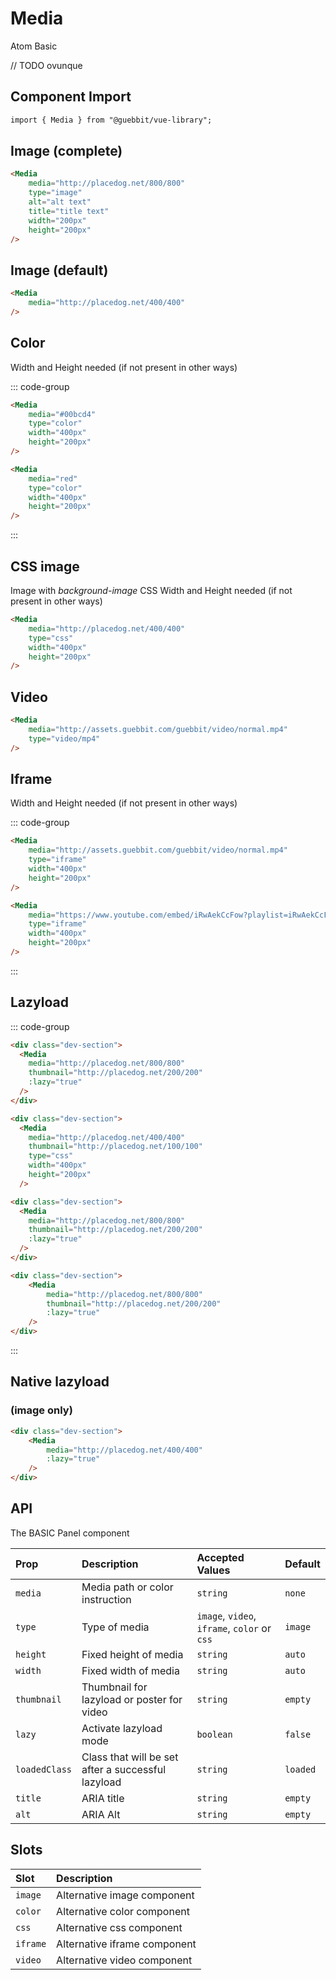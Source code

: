 # Media
<Badge type="tip">Atom</Badge> <Badge type="tip">Basic</Badge>

// TODO ovunque
## Component Import

```html
import { Media } from "@guebbit/vue-library";
```

## Image (complete)

<div class="dev-section">
    <Media
        media="http://placedog.net/800/800"
        type="image"
        alt="alt text"
        title="title text"
        width="200px"
        height="200px"
    />
</div>

```html
<Media
    media="http://placedog.net/800/800"
    type="image"
    alt="alt text"
    title="title text"
    width="200px"
    height="200px"
/>
```

## Image (default)

<div class="dev-section">
    <Media
        media="http://placedog.net/400/400"
    />
</div>

```html
<Media
    media="http://placedog.net/400/400"
/>
```

## Color
Width and Height needed (if not present in other ways)

<div class="dev-section" style="gap:1em">
    <Media
        media="#00bcd4"
        type="color"
        width="400px"
        height="200px"
    />
    <Media
        media="red"
        type="color"
        width="400px"
        height="200px"
    />
</div>

::: code-group
```html [hex]
<Media
    media="#00bcd4"
    type="color"
    width="400px"
    height="200px"
/>
```
```html [name]
<Media
    media="red"
    type="color"
    width="400px"
    height="200px"
/>
```
:::

## CSS image
Image with *background-image* CSS
Width and Height needed (if not present in other ways)

<div class="dev-section">
    <Media
        media="http://placedog.net/400/400"
        type="css"
        width="400px"
        height="200px"
    />
</div>

```html
<Media
    media="http://placedog.net/400/400"
    type="css"
    width="400px"
    height="200px"
/>
```

## Video

<div class="dev-section">
    <Media
        media="http://assets.guebbit.com/guebbit/video/normal.mp4"
        thumbnail="http://placedog.net/400/400"
        type="video/mp4"
    />
</div>

```html
<Media
    media="http://assets.guebbit.com/guebbit/video/normal.mp4"
    type="video/mp4"
/>
```

## Iframe
Width and Height needed (if not present in other ways)

<div class="dev-section">
    <Media
        media="http://assets.guebbit.com/guebbit/video/normal.mp4"
        type="iframe"
        width="400px"
        height="200px"
    />
    <Media
        media="https://www.youtube.com/embed/iRwAekCcFow?playlist=iRwAekCcFow&controls=0&showinfo=0&rel=0&autoplay=1&loop=1&mute=1"
        type="iframe"
        width="400px"
        height="200px"
    />
</div>


::: code-group
```html [link to regula video]
<Media
    media="http://assets.guebbit.com/guebbit/video/normal.mp4"
    type="iframe"
    width="400px"
    height="200px"
/>
```
```html [link to youtube]
<Media
    media="https://www.youtube.com/embed/iRwAekCcFow?playlist=iRwAekCcFow&controls=0&showinfo=0&rel=0&autoplay=1&loop=1&mute=1"
    type="iframe"
    width="400px"
    height="200px"
/>
```
:::


## Lazyload

<div class="dev-section">
    <Media
        media="http://placedog.net/400/200"
        thumbnail="http://placedog.net/100/100"
        :lazy="true"
    />
    <Media
        media="http://placedog.net/400/400"
        thumbnail="http://placedog.net/100/100"
        type="css"
        width="400px"
        height="200px"
    />
    <Media
        media="http://assets.guebbit.com/guebbit/video/normal.mp4"
        thumbnail="http://placedog.net/400/200"
        type="video/mp4"
        :lazy="true"
    />
    <Media
        media="http://assets.guebbit.com/guebbit/video/normal.mp4"
        type="iframe"
        width="400px"
        height="200px"
        :lazy="true"
    />
</div>

::: code-group
```html [image]
<div class="dev-section">
  <Media
    media="http://placedog.net/800/800"
    thumbnail="http://placedog.net/200/200"
    :lazy="true"
  />
</div>
```
```html [css image]
<div class="dev-section">
  <Media
    media="http://placedog.net/400/400"
    thumbnail="http://placedog.net/100/100"
    type="css"
    width="400px"
    height="200px"
  />
```
```html [video]
<div class="dev-section">
  <Media
    media="http://placedog.net/800/800"
    thumbnail="http://placedog.net/200/200"
    :lazy="true"
  />
</div>
```
```html [iframe]
<div class="dev-section">
    <Media
        media="http://placedog.net/800/800"
        thumbnail="http://placedog.net/200/200"
        :lazy="true"
    />
</div>
```
:::

## Native lazyload
### (image only)

<div class="dev-section">
    <Media
        media="http://placedog.net/400/400"
        :lazy="true"
    />
</div>

```html
<div class="dev-section">
    <Media
        media="http://placedog.net/400/400"
        :lazy="true"
    />
</div>
```

## API

The BASIC Panel component

| Prop           | Description                                        | Accepted Values                              | Default  |
|:---------------|:---------------------------------------------------|:---------------------------------------------|:---------|
| `media`        | Media path or color instruction                    | `string`                                     | `none`   |
| `type`         | Type of media                                      | `image`, `video`, `iframe`, `color` or `css` | `image`  |
| `height`       | Fixed height of media                              | `string`                                     | `auto`   |
| `width`        | Fixed width of media                               | `string`                                     | `auto`   |
| `thumbnail`    | Thumbnail for lazyload or poster for video         | `string`                                     | `empty`  |
| `lazy`         | Activate lazyload mode                             | `boolean`                                    | `false`  |
| `loadedClass`  | Class that will be set after a successful lazyload | `string`                                     | `loaded` |
| `title`        | ARIA title                                         | `string`                                     | `empty`  |
| `alt`          | ARIA Alt                                           | `string`                                     | `empty`  |

## Slots

| Slot        | Description                  |
|:------------|:-----------------------------|
| `image`     | Alternative image component  |
| `color`     | Alternative color component  |
| `css`       | Alternative css component    |
| `iframe`    | Alternative iframe component |
| `video`     | Alternative video component  |

<style lang="scss">
@import "../../theme.scss";
</style>

<script setup>
import { Media } from "../../../src/";
</script>
